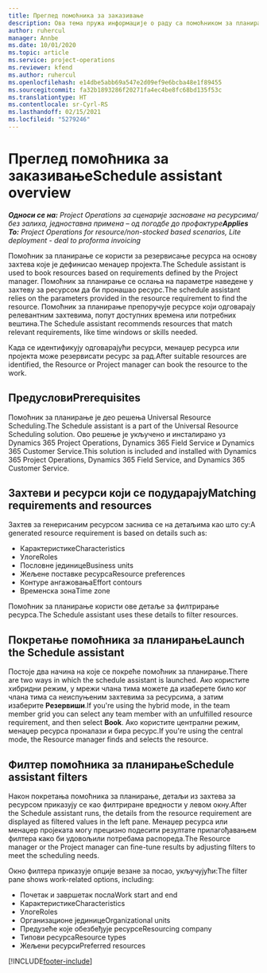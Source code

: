 ```yaml
---
title: Преглед помоћника за заказивање
description: Ова тема пружа информације о раду са помоћником за планирање ради резервисања ресурса.
author: ruhercul
manager: Annbe
ms.date: 10/01/2020
ms.topic: article
ms.service: project-operations
ms.reviewer: kfend
ms.author: ruhercul
ms.openlocfilehash: e14dbe5abb69a547e2d09ef9e6bcba48e1f89455
ms.sourcegitcommit: fa32b1893286f20271fa4ec4be8fc68bd135f53c
ms.translationtype: HT
ms.contentlocale: sr-Cyrl-RS
ms.lasthandoff: 02/15/2021
ms.locfileid: "5279246"
---
```

# <a name="schedule-assistant-overview"></a><span data-ttu-id="b969e-103">Преглед помоћника за заказивање</span><span class="sxs-lookup"><span data-stu-id="b969e-103">Schedule assistant overview</span></span>

<span data-ttu-id="b969e-104">_**Односи се на:** Project Operations за сценарије засноване на ресурсима/без залиха, једноставна примена – од погодбе до профактуре_</span><span class="sxs-lookup"><span data-stu-id="b969e-104">_**Applies To:** Project Operations for resource/non-stocked based scenarios, Lite deployment - deal to proforma invoicing_</span></span>

<span data-ttu-id="b969e-105">Помоћник за планирање се користи за резервисање ресурса на основу захтева које је дефинисао менаџер пројекта.</span><span class="sxs-lookup"><span data-stu-id="b969e-105">The Schedule assistant is used to book resources based on requirements defined by the Project manager.</span></span> <span data-ttu-id="b969e-106">Помоћник за планирање се ослања на параметре наведене у захтеву за ресурсом да би пронашао ресурс.</span><span class="sxs-lookup"><span data-stu-id="b969e-106">The schedule assistant relies on the parameters provided in the resource requirement to find the resource.</span></span> <span data-ttu-id="b969e-107">Помоћник за планирање препоручује ресурсе који одговарају релевантним захтевима, попут доступних времена или потребних вештина.</span><span class="sxs-lookup"><span data-stu-id="b969e-107">The Schedule assistant recommends resources that match relevant requirements, like time windows or skills needed.</span></span>

<span data-ttu-id="b969e-108">Када се идентификују одговарајући ресурси, менаџер ресурса или пројекта може резервисати ресурс за рад.</span><span class="sxs-lookup"><span data-stu-id="b969e-108">After suitable resources are identified, the Resource or Project manager can book the resource to the work.</span></span>

## <a name="prerequisites"></a><span data-ttu-id="b969e-109">Предуслови</span><span class="sxs-lookup"><span data-stu-id="b969e-109">Prerequisites</span></span>

<span data-ttu-id="b969e-110">Помоћник за планирање је део решења Universal Resource Scheduling.</span><span class="sxs-lookup"><span data-stu-id="b969e-110">The Schedule assistant is a part of the Universal Resource Scheduling solution.</span></span> <span data-ttu-id="b969e-111">Ово решење је укључено и инсталирано уз Dynamics 365 Project Operations, Dynamics 365 Field Service и Dynamics 365 Customer Service.</span><span class="sxs-lookup"><span data-stu-id="b969e-111">This solution is included and installed with Dynamics 365 Project Operations, Dynamics 365 Field Service, and Dynamics 365 Customer Service.</span></span>

## <a name="matching-requirements-and-resources"></a><span data-ttu-id="b969e-112">Захтеви и ресурси који се подударају</span><span class="sxs-lookup"><span data-stu-id="b969e-112">Matching requirements and resources</span></span>

<span data-ttu-id="b969e-113">Захтев за генерисаним ресурсом заснива се на детаљима као што су:</span><span class="sxs-lookup"><span data-stu-id="b969e-113">A generated resource requirement is based on details such as:</span></span>

-   <span data-ttu-id="b969e-114">Карактеристике</span><span class="sxs-lookup"><span data-stu-id="b969e-114">Characteristics</span></span>
-   <span data-ttu-id="b969e-115">Улоге</span><span class="sxs-lookup"><span data-stu-id="b969e-115">Roles</span></span>
-   <span data-ttu-id="b969e-116">Пословне јединице</span><span class="sxs-lookup"><span data-stu-id="b969e-116">Business units</span></span>
-   <span data-ttu-id="b969e-117">Жељене поставке ресурса</span><span class="sxs-lookup"><span data-stu-id="b969e-117">Resource preferences</span></span>
-   <span data-ttu-id="b969e-118">Контуре ангажовања</span><span class="sxs-lookup"><span data-stu-id="b969e-118">Effort contours</span></span>
-   <span data-ttu-id="b969e-119">Временска зона</span><span class="sxs-lookup"><span data-stu-id="b969e-119">Time zone</span></span>

<span data-ttu-id="b969e-120">Помоћник за планирање користи ове детаље за филтрирање ресурса.</span><span class="sxs-lookup"><span data-stu-id="b969e-120">The Schedule assistant uses these details to filter resources.</span></span>

## <a name="launch-the-schedule-assistant"></a><span data-ttu-id="b969e-121">Покретање помоћника за планирање</span><span class="sxs-lookup"><span data-stu-id="b969e-121">Launch the Schedule assistant</span></span>

<span data-ttu-id="b969e-122">Постоје два начина на које се покреће помоћник за планирање.</span><span class="sxs-lookup"><span data-stu-id="b969e-122">There are two ways in which the schedule assistant is launched.</span></span> <span data-ttu-id="b969e-123">Ако користите хибридни режим, у мрежи члана тима можете да изаберете било ког члана тима са неиспуњеним захтевима за ресурсима, а затим изаберите **Резервиши**.</span><span class="sxs-lookup"><span data-stu-id="b969e-123">If you're using the hybrid mode, in the team member grid you can select any team member with an unfulfilled resource requirement, and then select **Book**.</span></span> <span data-ttu-id="b969e-124">Ако користите централни режим, менаџер ресурса проналази и бира ресурс.</span><span class="sxs-lookup"><span data-stu-id="b969e-124">If you're using the central mode, the Resource manager finds and selects the resource.</span></span>

## <a name="schedule-assistant-filters"></a><span data-ttu-id="b969e-125">Филтер помоћника за планирање</span><span class="sxs-lookup"><span data-stu-id="b969e-125">Schedule assistant filters</span></span>

<span data-ttu-id="b969e-126">Након покретања помоћника за планирање, детаљи из захтева за ресурсом приказују се као филтриране вредности у левом окну.</span><span class="sxs-lookup"><span data-stu-id="b969e-126">After the Schedule assistant runs, the details from the resource requirement are displayed as filtered values in the left pane.</span></span> <span data-ttu-id="b969e-127">Менаџер ресурса или менаџер пројеката могу прецизно подесити резултате прилагођавањем филтера како би удовољили потребама распореда.</span><span class="sxs-lookup"><span data-stu-id="b969e-127">The Resource manager or the Project manager can fine-tune results by adjusting filters to meet the scheduling needs.</span></span>

<span data-ttu-id="b969e-128">Окно филтера приказује опције везане за посао, укључујући:</span><span class="sxs-lookup"><span data-stu-id="b969e-128">The filter pane shows work-related options, including:</span></span>

-   <span data-ttu-id="b969e-129">Почетак и завршетак посла</span><span class="sxs-lookup"><span data-stu-id="b969e-129">Work start and end</span></span>
-   <span data-ttu-id="b969e-130">Карактеристике</span><span class="sxs-lookup"><span data-stu-id="b969e-130">Characteristics</span></span>
-   <span data-ttu-id="b969e-131">Улоге</span><span class="sxs-lookup"><span data-stu-id="b969e-131">Roles</span></span>
-   <span data-ttu-id="b969e-132">Организационе јединице</span><span class="sxs-lookup"><span data-stu-id="b969e-132">Organizational units</span></span>
-   <span data-ttu-id="b969e-133">Предузеће које обезбеђује ресурсе</span><span class="sxs-lookup"><span data-stu-id="b969e-133">Resourcing company</span></span>
-   <span data-ttu-id="b969e-134">Типови ресурса</span><span class="sxs-lookup"><span data-stu-id="b969e-134">Resource types</span></span>
-   <span data-ttu-id="b969e-135">Жељени ресурси</span><span class="sxs-lookup"><span data-stu-id="b969e-135">Preferred resources</span></span>


[!INCLUDE[footer-include](../includes/footer-banner.md)]